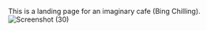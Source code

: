 This is a landing page for an imaginary cafe (Bing Chilling).
![Screenshot (30)](https://github.com/user-attachments/assets/1c158f20-0326-4d83-a414-d533439dac70)

